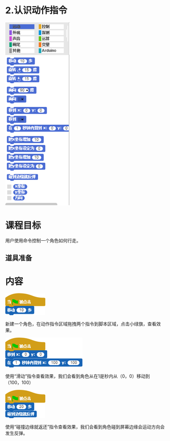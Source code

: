 # 2.认识动作指令

![](/assets/snap-motion.png)

# 课程目标

用户使用命令控制一个角色如何行走。

## 道具准备

# 内容

![](/assets/动作指令1.png)

新建一个角色，在动作指令区域拖拽两个指令到脚本区域，点击小绿旗，查看效果。

![](/assets/动作指令移动.png)

使用“滑动”指令查看效果，我们会看到角色从在1是秒内从（0，0）移动到（100，100）

![](/assets/动作指令反弹.png)

使用“碰撞边缘就返还”指令查看效果，我们会看到角色碰到屏幕边缘会运动方向会发生反弹。

